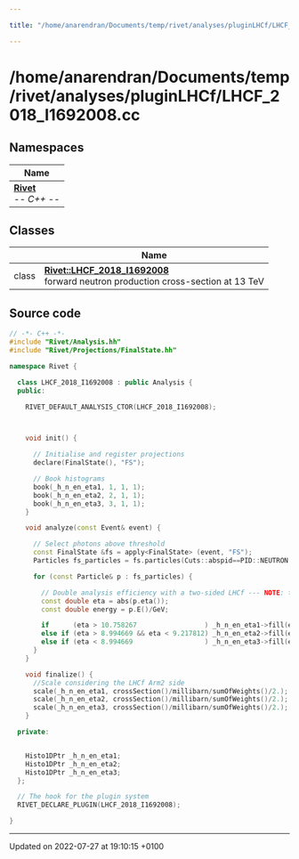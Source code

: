```yaml
---

title: "/home/anarendran/Documents/temp/rivet/analyses/pluginLHCf/LHCF_2018_I1692008.cc"

---
```


# /home/anarendran/Documents/temp/rivet/analyses/pluginLHCf/LHCF_2018_I1692008.cc



## Namespaces

| Name           |
| -------------- |
| **[Rivet](http://example.org/namespaces/namespacerivet/)** <br>-*- C++ -*-  |

## Classes

|                | Name           |
| -------------- | -------------- |
| class | **[Rivet::LHCF_2018_I1692008](http://example.org/classes/classrivet_1_1lhcf__2018__i1692008/)** <br>forward neutron production cross-section at 13 TeV  |




## Source code

```cpp
// -*- C++ -*-
#include "Rivet/Analysis.hh"
#include "Rivet/Projections/FinalState.hh"

namespace Rivet {

  class LHCF_2018_I1692008 : public Analysis {
  public:

    RIVET_DEFAULT_ANALYSIS_CTOR(LHCF_2018_I1692008);



    void init() {

      // Initialise and register projections
      declare(FinalState(), "FS");

      // Book histograms
      book(_h_n_en_eta1, 1, 1, 1);
      book(_h_n_en_eta2, 2, 1, 1);
      book(_h_n_en_eta3, 3, 1, 1);
    }

    void analyze(const Event& event) {

      // Select photons above threshold
      const FinalState &fs = apply<FinalState> (event, "FS");
      Particles fs_particles = fs.particles(Cuts::abspid==PID::NEUTRON && Cuts::E>=500/GeV && Cuts::abseta>8.812347);

      for (const Particle& p : fs_particles) {

        // Double analysis efficiency with a two-sided LHCf --- NOTE: taken care of in finalize division by 2
        const double eta = abs(p.eta());
        const double energy = p.E()/GeV;

        if      (eta > 10.758267                 ) _h_n_en_eta1->fill(energy);
        else if (eta > 8.994669 && eta < 9.217812) _h_n_en_eta2->fill(energy);
        else if (eta < 8.994669                  ) _h_n_en_eta3->fill(energy);
      }
    }

    void finalize() {
      //Scale considering the LHCf Arm2 side
      scale(_h_n_en_eta1, crossSection()/millibarn/sumOfWeights()/2.); // norm to cross section
      scale(_h_n_en_eta2, crossSection()/millibarn/sumOfWeights()/2.); // norm to cross section
      scale(_h_n_en_eta3, crossSection()/millibarn/sumOfWeights()/2.); // norm to cross section
    }

  private:


    Histo1DPtr _h_n_en_eta1;
    Histo1DPtr _h_n_en_eta2;
    Histo1DPtr _h_n_en_eta3;
  };

  // The hook for the plugin system
  RIVET_DECLARE_PLUGIN(LHCF_2018_I1692008);

}
```


-------------------------------

Updated on 2022-07-27 at 19:10:15 +0100
